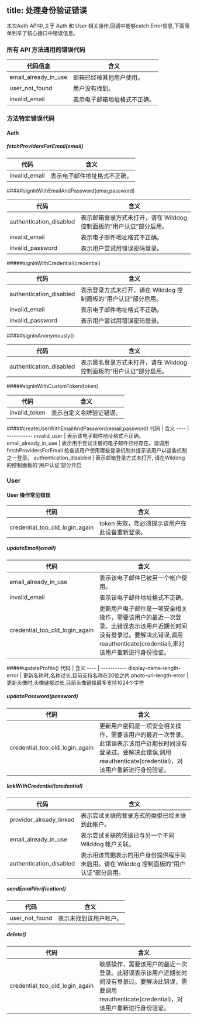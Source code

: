 title:  处理身份验证错误
---

本次Auth API中,关于 Auth 和 User 相关操作,回调中能够catch Error信息,下面简单列举了核心接口中错误信息。

### 所有 API 方法通用的错误代码

代码信息 | 含义
---- | ----
email_already_in_use | 邮箱已经被其他用户使用。
user_not_found | 用户没有找到。
invalid_email | 表示电子邮箱地址格式不正确。

### 方法特定错误代码
#### Auth
##### fetchProvidersForEmail(email)

代码 | 含义
---- | ----------
invalid_email | 表示电子邮件地址格式不正确。

#####signInWithEmailAndPassword(emai,password)

代码 | 含义
--- | ----------
authentication_disabled |表示邮箱登录方式未打开，请在 Wilddog 控制面板的“用户认证”部分启用。
invalid_email | 表示电子邮件地址格式不正确。
invalid_password | 表示用户尝试用错误密码登录。

#####signInWithCredential(credential)


代码 | 含义
---|---
authentication_disabled |表示登录方式未打开，请在 Wilddog 控制面板的“用户认证”部分启用。
invalid_email | 表示电子邮件地址格式不正确。
invalid_password | 表示用户尝试用错误密码登录。

#####signInAnonymously()

代码 | 含义
---|---
authentication_disabled |表示匿名登录方式未打开，请在 Wilddog 控制面板的“用户认证”部分启用。

#####signInWithCustomToken(token)

代码 | 含义
---- | -----------
invalid_token | 表示自定义令牌验证错误。

#####createUserWithEmailAndPassword(email,password)
代码 | 含义
---- | -----------
invalid_user | 表示该电子邮件地址格式不正确。
email_already_in_use | 表示用于尝试注册的电子邮件已经存在。请调用 fetchProvidersForEmail 检查该用户使用哪些登录机制并提示该用户以这些机制之一登录。
authentication_disabled | 表示邮箱登录方式未打开, 请在Wilddog 的控制面板的'用户认证'部分开启

### User

#### User 操作常见错误
代码 | 含义
---|----
credential_too_old_login_again | token 失效，您必须提示该用户在此设备重新登录。

##### updateEmail(email)
代码 | 含义
---- | -----------
email_already_in_use | 表示该电子邮件已被另一个帐户使用。
invalid_email | 表示该电子邮件地址格式不正确。
credential_too_old_login_again | 更新用户电子邮件是一项安全相关操作，需要该用户的最近一次登录。此错误表示该用户近期长时间没有登录过。要解决此错误,调用reauthenticate(credential),来对该用户重新进行身份验证。

#####updateProfile()
代码 | 含义
---- | -----------
display-name-length-error | 更新名称时,名称过长,目前支持名称在20位之内
photo-url-length-error | 更新头像时,头像链接过长,目前头像链接最多支持1024个字符

##### updatePassword(password)
代码 | 含义
---- | -----------
credential_too_old_login_again | 更新用户密码是一项安全相关操作，需要该用户的最近一次登录。此错误表示该用户近期长时间没有登录过。要解决此错误,调用reauthenticate(credential)，对该用户重新进行身份验证。

##### linkWithCredential(credential)

代码 | 含义
---- | -----------
provider_already_linked | 表示尝试关联的登录方式的类型已经关联到此帐户。
email_already_in_use | 表示尝试关联的凭据已与另一个不同 Wilddog 帐户关联。
authentication_disabled | 表示用该凭据表示的用户身份提供程序尚未启用。请在 Wilddog 控制面板的“用户认证”部分启用。

##### sendEmailVerification()

代码 | 含义
---- | -----------
user_not_found | 表示未找到该用户帐户。

##### delete()

代码 | 含义
---|-----
credential_too_old_login_again | 敏感操作，需要该用户的最近一次登录。此错误表示该用户近期长时间没有登录过。要解决此错误，需要调用reauthenticate(credential)，对该用户重新进行身份验证。




